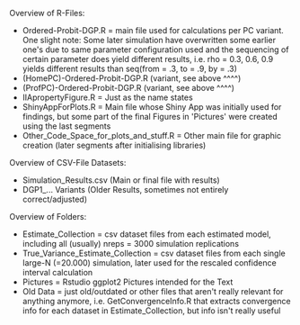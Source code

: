 Overview of R-Files:
- Ordered-Probit-DGP.R = main file used for calculations per PC variant. One slight note: Some later simulation have overwritten some earlier one's due to same parameter configuration used and the sequencing of certain parameter does yield different results, i.e. rho = 0.3, 0.6, 0.9 yields different results than seq(from = .3, to = .9, by = .3)  
- (HomePC)-Ordered-Probit-DGP.R (variant, see above ^^^^)
- (ProfPC)-Ordered-Probit-DGP.R (variant, see above ^^^^)
- IIApropertyFigure.R = Just as the name states
- ShinyAppForPlots.R = Main file whose Shiny App was initially used for findings, but some part of the final Figures in 'Pictures' were created using the last segments
- Other_Code_Space_for_plots_and_stuff.R = Other main file for graphic creation (later segments after initialising libraries)

Overview of CSV-File Datasets:
- Simulation_Results.csv (Main or final file with results)
- DGP1_... Variants (Older Results, sometimes not entirely correct/adjusted)

Overview of Folders:
- Estimate_Collection = csv dataset files from each estimated model, including all (usually) nreps = 3000 simulation replications
- True_Variance_Estimate_Collection = csv dataset files from each single large-N (=20.000) simulation, later used for the rescaled confidence interval calculation
- Pictures = Rstudio ggplot2 Pictures intended for the Text
- Old Data = just old/outdated or other files that aren't really relevant for anything anymore, i.e. GetConvergenceInfo.R that extracts convergence info for each dataset in Estimate_Collection, but info isn't really useful 
